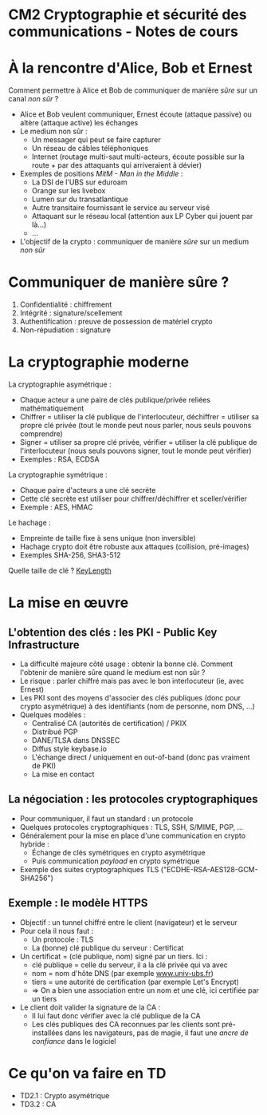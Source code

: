 CM2 Cryptographie et sécurité des communications - Notes de cours
=================================================================


À la rencontre d'Alice, Bob et Ernest
=====================================

Comment permettre à Alice et Bob de communiquer de manière *sûre* sur un canal *non sûr* ?

* Alice et Bob veulent communiquer, Ernest écoute (attaque passive) ou altère (attaque active) les échanges
* Le medium non sûr :
  * Un messager qui peut se faire capturer
  * Un réseau de câbles téléphoniques
  * Internet (routage multi-saut multi-acteurs, écoute possible sur la route + par des attaquants qui arriveraient à dévier)
* Exemples de positions *MitM - Man in the Middle* :
  * La DSI de l'UBS sur eduroam
  * Orange sur les livebox
  * Lumen sur du transatlantique
  * Autre transitaire fournissant le service au serveur visé
  * Attaquant sur le réseau local (attention aux LP Cyber qui jouent par là...)
  * ...
* L'objectif de la crypto : communiquer de manière *sûre* sur un medium *non sûr*


Communiquer de manière sûre ?
=============================

1. Confidentialité : chiffrement
2. Intégrité : signature/scellement
3. Authentification : preuve de possession de matériel crypto
4. Non-répudiation : signature


La cryptographie moderne
========================

La cryptographie asymétrique :
* Chaque acteur a une paire de clés publique/privée reliées mathématiquement
* Chiffrer = utiliser la clé publique de l'interlocuteur, déchiffrer = utiliser sa propre clé privée (tout le monde peut nous parler, nous seuls pouvons comprendre)
* Signer = utiliser sa propre clé privée, vérifier = utiliser la clé publique de l'interlocuteur (nous seuls pouvons signer, tout le monde peut vérifier)
* Exemples : RSA, ECDSA

La cryptographie symétrique :
* Chaque paire d'acteurs a une clé secrète
* Cette clé secrète est utiliser pour chiffrer/déchiffrer et sceller/vérifier
* Exemple : AES, HMAC

Le hachage :
* Empreinte de taille fixe à sens unique (non inversible)
* Hachage crypto doit être robuste aux attaques (collision, pré-images)
* Exemples SHA-256, SHA3-512

Quelle taille de clé ? [KeyLength](https://www.keylength.com/)


La mise en œuvre
================

L'obtention des clés : les PKI - Public Key Infrastructure
----------------------------------------------------------

* La difficulté majeure côté usage : obtenir la bonne clé. Comment l'obtenir de manière sûre quand le medium est non sûr ?
* Le risque : parler chiffré mais pas avec le bon interlocuteur (ie, avec Ernest)
* Les PKI sont des moyens d'associer des clés publiques (donc pour crypto asymétrique) à des identifiants (nom de personne, nom DNS, ...)
* Quelques modèles :
  * Centralisé CA (autorités de certification) / PKIX
  * Distribué PGP
  * DANE/TLSA dans DNSSEC
  * Diffus style keybase.io
  * L'échange direct / uniquement en out-of-band (donc pas vraiment de PKI)
  * La mise en contact


La négociation : les protocoles cryptographiques
------------------------------------------------

* Pour communiquer, il faut un standard : un protocole
* Quelques protocoles cryptographiques : TLS, SSH, S/MIME, PGP, ...
* Généralement pour la mise en place d'une communication en crypto hybride :
  * Échange de clés symétriques en crypto asymétrique
  * Puis communication *payload* en crypto symétrique
* Exemple des suites cryptographiques TLS ("ECDHE-RSA-AES128-GCM-SHA256")


Exemple : le modèle HTTPS
-------------------------

* Objectif : un tunnel chiffré entre le client (navigateur) et le serveur
* Pour cela il nous faut :
  * Un protocole : TLS
  * La (bonne) clé publique du serveur : Certificat
* Un certificat = (clé publique, nom) signé par un tiers. Ici :
  * clé publique = celle du serveur, il a la clé privée qui va avec
  * nom = nom d'hôte DNS (par exemple www.univ-ubs.fr)
  * tiers = une autorité de certification (par exemple Let's Encrypt)
  * => On a bien une association entre un nom et une clé, ici certifiée par un tiers
* Le client doit valider la signature de la CA :
  * Il lui faut donc vérifier avec la clé publique de la CA
  * Les clés publiques des CA reconnues par les clients sont pré-installées dans les navigateurs, pas de magie, il faut une *ancre de confiance* dans le logiciel


Ce qu'on va faire en TD
=======================

* TD2.1 : Crypto asymétrique
* TD3.2 : CA
